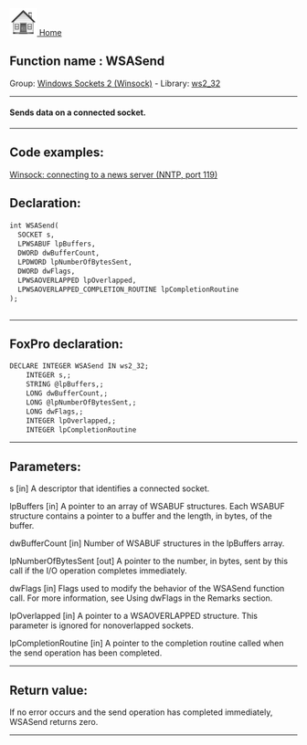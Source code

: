 [<img src="../../images/home.png"> Home ](https://github.com/VFPX/Win32API)  

## Function name : WSASend
Group: [Windows Sockets 2 (Winsock)](../../functions_group.md#Windows_Sockets_2_(Winsock))  -  Library: [ws2_32](../../Libraries.md#ws2_32)  
***  


#### Sends data on a connected socket.
***  


## Code examples:
[Winsock: connecting to a news server (NNTP, port 119)](../../samples/sample_389.md)  

## Declaration:
```foxpro  
int WSASend(
  SOCKET s,
  LPWSABUF lpBuffers,
  DWORD dwBufferCount,
  LPDWORD lpNumberOfBytesSent,
  DWORD dwFlags,
  LPWSAOVERLAPPED lpOverlapped,
  LPWSAOVERLAPPED_COMPLETION_ROUTINE lpCompletionRoutine
);
  
```  
***  


## FoxPro declaration:
```foxpro  
DECLARE INTEGER WSASend IN ws2_32;
	INTEGER s,;
	STRING @lpBuffers,;
	LONG dwBufferCount,;
	LONG @lpNumberOfBytesSent,;
	LONG dwFlags,;
	INTEGER lpOverlapped,;
	INTEGER lpCompletionRoutine  
```  
***  


## Parameters:
s 
[in] A descriptor that identifies a connected socket. 

lpBuffers 
[in] A pointer to an array of WSABUF structures. Each WSABUF structure contains a pointer to a buffer and the length, in bytes, of the buffer.

dwBufferCount 
[in] Number of WSABUF structures in the lpBuffers array. 

lpNumberOfBytesSent 
[out] A pointer to the number, in bytes, sent by this call if the I/O operation completes immediately.

dwFlags 
[in] Flags used to modify the behavior of the WSASend function call. For more information, see Using dwFlags in the Remarks section. 

lpOverlapped 
[in] A pointer to a WSAOVERLAPPED structure. This parameter is ignored for nonoverlapped sockets. 

lpCompletionRoutine 
[in] A pointer to the completion routine called when the send operation has been completed.  
***  


## Return value:
If no error occurs and the send operation has completed immediately, WSASend returns zero.  
***  

